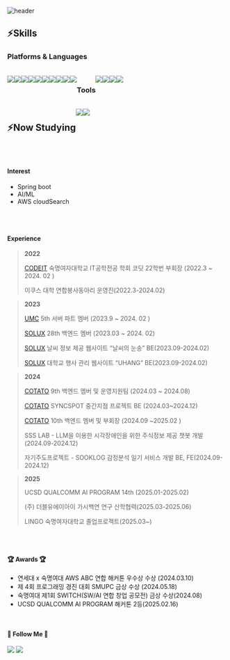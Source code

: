 ![header](https://capsule-render.vercel.app/api?type=waving&height=300&color=F1E0E0&text=Welcome%20to%20Yejin's%20GitHub%20&textBg=false&fontSize=60&fontColor=FAFAFA&rotate=0&descAlign=63&descAlignY=69&desc=Hello,%20I'm%20Ye%20Jin%20)

 

<h2>⚡Skills </h2>
<h3>Platforms & Languages </h3>
<br>

<div style="display:flex; flex-direction:row;">
 
  <img src="https://img.shields.io/badge/Python-3776AB?style=flat-square&logo=Python&logoColor=white"/>
  <img src="https://img.shields.io/badge/JavaScript-F7DF1E?style=flat-square&logo=JavaScript&logoColor=black"/>
  <img src="https://img.shields.io/badge/CSS3-1572B6?style=flat-square&logo=CSS3&logoColor=white"/>
  <img src="https://img.shields.io/badge/C-A8B9CC?style=flat-square&logo=C&logoColor=white"/>
  <img src="https://img.shields.io/badge/C++-00599C?style=flat-square&logo=C%2B%2B&logoColor=white"/>
   <img src="https://img.shields.io/badge/Java-007396?style=flat-square&logo=Java&logoColor=white"/> 
    <br>
  <img src="https://img.shields.io/badge/Mysql-E6B91E?style=flat-square&logo=MySql&logoColor=white"/>
  <img src="https://img.shields.io/badge/Spring-6DB33F?style=flat-square&logo=Spring&logoColor=white"/>
  <img src="https://img.shields.io/badge/SpringBoot-6DB33F?style=flat-square&logo=SpringBoot&logoColor=white"/>
   <img src="https://img.shields.io/badge/Node.js-339933?style=flat-square&logo=Node.js&logoColor=white"/></a>
<h3>Tools </h3>
    <img src="https://img.shields.io/badge/Git-181717?style=flat-square&logo=Git&logoColor=white"/>
    <img src="https://img.shields.io/badge/Figma-F24E1E?style=flat-square&logo=Figma&logoColor=white"/>
    <img src="https://img.shields.io/badge/Discord-5865F2?style=flat-square&logo=Discord&logoColor=white"/>
    <img src="https://img.shields.io/badge/Slack-4A154B?style=flat-square&logo=Slack&logoColor=white"/>
    
</div>
<br>
<div style="display:flex; flex-direction:row;">
<h2>⚡Now Studying </h2>
<img src="https://img.shields.io/badge/Spring-6DB33F?style=flat-square&logo=Spring&logoColor=white"/>
<img src="https://img.shields.io/badge/SpringBoot-6DB33F?style=flat-square&logo=SpringBoot&logoColor=white"/>
</div>
<br>
<br>

#### Interest
- Spring boot
- AI/ML
- AWS cloudSearch

<br>
<br>

#### Experience
> **2022**
> 
> 
> [CODEIT](https://github.com/sm-CODE-IT) 숙명여자대학교 IT공학전공 학회 코딧 22학번 부회장 (2022.3 ~ 2024. 02 )
> 
> 이쿠스 대학 연합봉사동아리 운영진(2022.3-2024.02)
> 

> **2023**
> 
> 
> [UMC](https://github.com/UMC-SMWU) 5th 서버 파트 멤버 (2023.9 ~ 2024. 02 )
> 
> [SOLUX](https://github.com/sm-solux) 28th 백엔드 멤버 (2023.03 ~ 2024. 02)
> 
> [SOLUX](https://github.com/sm-solux) 날씨 정보 제공  웹사이트 “날씨의 눈송” BE(2023.09-2024.02)
> 
> [SOLUX](https://github.com/sm-solux) 대학교 행사 관리 웹사이트 “UHANG” BE(2023.09-2024.02)
> 


> **2024**
> 
> 
> [COTATO](https://github.com/IT-Cotato) 9th 백엔드 멤버 및 운영지원팀 (2024.03 ~ 2024.08)
> 
> [COTATO](https://github.com/IT-Cotato) SYNCSPOT 중간지점 프로젝트  BE (2024.03~2024.12)
> 
> [COTATO](https://github.com/IT-Cotato) 10th 백엔드 멤버 및 부회장 (2024.09 ~2025.02 )
> 
> SSS LAB  - LLM을 이용한 시각장애인을 위한 주식정보 제공 챗봇 개발 (2024.09-2024.12)
> 
> 자기주도프로젝트 - SOOKLOG 감정분석 일기 서비스 개발  BE, FE(2024.09- 2024.12)
> 

> **2025**
> 
> 
> UCSD QUALCOMM AI PROGRAM 14th (2025.01-2025.02)
> 
> (주) 더블유에이아이 가시백연 연구 산학협력(2025.03-2025.06)
> 
> LINGO 숙명여자대학교 졸업프로젝트(2025.03~)
>



<br>
<br>

#### 🏆 Awards 🏆
- 연세대 x 숙명여대 AWS ABC 연합 해커톤 우수상 수상 (2024.03.10) <br>
- 제 4회 프로그래밍 경진 대회 SMUPC 금상 수상 (2024.05.18)<br>
- 숙명여대 제1회 SWITCH(SW/AI 연합 창업 공모전)  금상 수상(2024.08)<br>
- UCSD QUALCOMM AI PROGRAM 해커톤 2등(2025.02.16)



<br>

#### 🌈 Follow Me 🌈
 
  <a href="https://www.instagram.com/ye_sir0605/"><img src="https://img.shields.io/badge/Instagram-E4405F?style=flat-square&logo=Instagram&logoColor=white&link=https://www.instagram.com/hye_inisfree/"/></a>
  <a href="mailto:yejins06050@gmail.com"><img src="https://img.shields.io/badge/Gmail-d14836?style=flat-square&logo=Gmail&logoColor=white&link=kimhyein7110@gmail.com"/></a>

